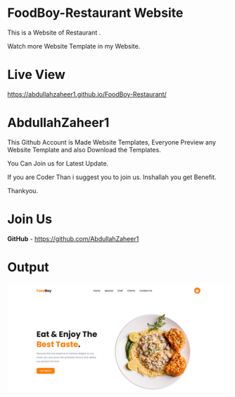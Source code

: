 # FoodBoy-Restaurant Website
This is a Website of Restaurant .

Watch more Website Template in my Website.

# Live View
https://abdullahzaheer1.github.io/FoodBoy-Restaurant/


# AbdullahZaheer1

This Github Account is Made Website Templates, Everyone Preview any Website Template and also Download the Templates.

You Can Join us for Latest Update. 

If you are Coder Than i suggest you to join us. Inshallah you get Benefit.

Thankyou.

# Join Us

**GitHub** - https://github.com/AbdullahZaheer1

# Output
![Image](https://github.com/AbdullahZaheer1/FoodBoy-Restaurant/blob/main/Website%20Front%20Page.png?raw=true)


